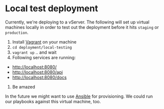 # Local test deployment

Currently, we're deploying to a vServer. The following will set up virtual machines locally in order to test out the deployment before it hits `staging` or `production`.

1. Install [Vagrant](https://www.vagrantup.com/) on your machine
1. `cd deployment/local-testing`
1. `vagrant up` .. and wait
1. Following services are running:

- <http://localhost:8080/>
- <http://localhost:8080/api>
- <http://localhost:8080/docs>

1. Be amazed

In the future we might want to use [Ansible](https://www.ansible.com/) for provisioning. We could run our playbooks against this virtual machine, too.
